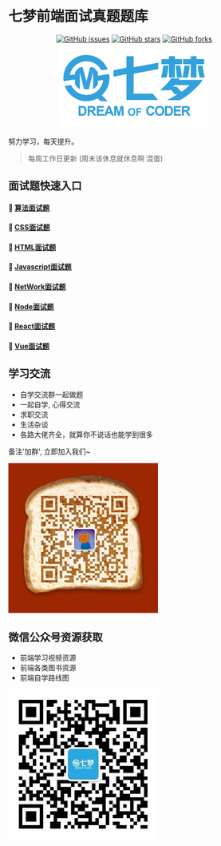 # 七梦前端面试真题题库
<div align="center">
    <a href="https://github.com/DrebeTeam/QM-FE-Interview/issues"><img alt="GitHub issues" src="https://img.shields.io/github/issues/DrebeTeam/QM-FE-Interview?color=%2328a5e1&label=question"></a>
    <a href="https://github.com/DrebeTeam/QM-FE-Interview/stargazers"><img alt="GitHub stars" src="https://img.shields.io/github/stars/DrebeTeam/QM-FE-Interview?color=%2328a5e1"></a>
    <a href="https://github.com/DrebeTeam/QM-FE-Interview/network"><img alt="GitHub forks" src="https://img.shields.io/github/forks/DrebeTeam/QM-FE-Interview?color=%2328a5e1"></a>
</div>

<div align="center">
    <img
    alt="QM LOGO" 
    src="https://github.com/QMcoder/QM-IMG/blob/main/QM-DREBE/QM-github.png" width="300px">
</div>

努力学习，每天提升。
> 每周工作日更新 (周末该休息就休息啊 混蛋)
## 面试题快速入口

#### :wolf: [算法面试题](https://github.com/DrebeTeam/QM-FE-Interview/tree/main/Algorithm)
#### :rabbit2: [CSS面试题](https://github.com/DrebeTeam/QM-FE-Interview/tree/main/CSS)
#### :mouse2: [HTML面试题](https://github.com/DrebeTeam/QM-FE-Interview/tree/main/HTML)
#### :poodle: [Javascript面试题](https://github.com/DrebeTeam/QM-FE-Interview/tree/main/Javascript)
#### :whale2: [NetWork面试题](https://github.com/DrebeTeam/QM-FE-Interview/tree/main/Network)
#### :sheep: [Node面试题](https://github.com/DrebeTeam/QM-FE-Interview/tree/main/Node)
#### :hatched_chick: [React面试题](https://github.com/DrebeTeam/QM-FE-Interview/tree/main/React)
#### :panda_face: [Vue面试题](https://github.com/DrebeTeam/QM-FE-Interview/tree/main/Vue)

## 学习交流
- 自学交流群一起做题
- 一起自学, 心得交流
- 求职交流
- 生活杂谈
- 各路大佬齐全，就算你不说话也能学到很多

备注'加群', 立即加入我们~
<div align="left">
    <img
    alt="QM LOGO" 
    src="https://github.com/QMcoder/QM-IMG/blob/main/QM-DREBE/wxCode.jpg" width="300px">
</div>

## 微信公众号资源获取
- 前端学习视频资源
- 前端各类图书资源
- 前端自学路线图

<div align="left">
    <img
    alt="QM LOGO" 
    src="https://github.com/QMcoder/QM-IMG/blob/main/QM-DREBE/qm-wx.jpg" width="300px">
</div>
